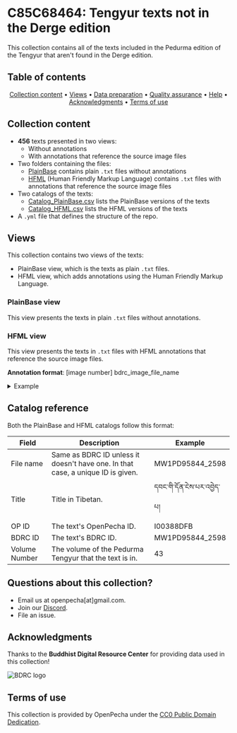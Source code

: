 
# C85C68464: Tengyur texts not in the Derge edition

This collection contains all of the texts included in the Pedurma edition of the Tengyur that aren't found in the Derge edition.

## Table of contents
<p align="center">
  <a href="#collection-content">Collection content</a> •
  <a href="#views">Views</a> •
  <a href="#data-preparation">Data preparation</a> •
  <a href="#quality-assurance">Quality assurance</a> •
  <a href="#questions-about-this-collection">Help</a> •
  <a href="#acknowledgments">Acknowledgments</a> •
  <a href="#terms-of-use">Terms of use</a>
</p>

## Collection content
- **456** texts presented in two views:
  - Without annotations
  - With annotations that reference the source image files
- Two folders containing the files:
  - [PlainBase](https://github.com/OpenPecha-Data/C85C68464/tree/main/PlainBase) contains plain `.txt` files without annotations
  - [HFML](https://github.com/OpenPecha-Data/C85C68464/tree/main/HFML) (Human Friendly Markup Language) contains `.txt` files with annotations that reference the source image files
- Two catalogs of the texts:
  - [Catalog_PlainBase.csv](https://github.com/OpenPecha-Data/C85C68464/tree/main/PlainBase) lists the PlainBase versions of the texts
  - [Catalog_HFML.csv](https://github.com/OpenPecha-Data/C85C68464/blob/main/Catalog_HFML.csv) lists the HFML versions of the texts
- A `.yml` file that defines the structure of the repo.

## Views

This collection contains two views of the texts:
- PlainBase view, which is the texts as plain `.txt` files.
- HFML view, which adds annotations using the Human Friendly Markup Language.

### PlainBase view

This view presents the texts in plain `.txt` files without annotations.

### HFML view

This view presents the texts in `.txt` files with HFML annotations that reference the source image files.

**Annotation format**:
[image number] bdrc_image_file_name

<details >
<summary>Example</summary>

〔587〕 I1PD958870587.jpg
  
ཆེན་འབྱུང་གནས་སྣོད་གྱུར་ལ། །མྱ་ངན་འདས་པའི་ལམ་གྱི་མཆོག་སྟོན་པས། །

ཐམས་ཅད་དུ་ནི་བསམ་པ་རྫོགས་མཛད་པའི། །དེ་བཞིན་གཤེགས་པ་རྣམས་ལ་

ཕྱག་འཚལ་ལོ། །སེམས་ཅན་དོན་གྱི་བསམ་པ་རྫོགས་མཛད་ཅིང་། །གདུལ་བྱ་

པདྨའི་འབྱུང་གནས་སད་པར་མཛད། །ཡོན་ཏན་འབྱུང་གནས་སློབ་མ་མཆོག་་

ལས་རྒལ། །དེ་བཞིན་མཐའ་ཡས་བསྐལ་པར་བསགས་པའི་བསྟན་པ་ལ། །
  
</details>
  
## Catalog reference

Both the PlainBase and HFML catalogs follow this format:

| Field    | Description    | Example    |
| --- | --- | --- |
| File name    | Same as BDRC ID unless it doesn't have one. In that case, a unique ID is given.   | MW1PD95844_2598    |
| Title    | Title in Tibetan.     | དབང་གི་དོན་ངེས་པར་འབྱེད་པ།    |
| OP ID    | The text's OpenPecha ID.     | I00388DFB    |
| BDRC ID    | The text's BDRC ID.     | MW1PD95844_2598    |
| Volume Number    | The volume of the Pedurma Tengyur that the text is in.    | 43    |

<!--

## Data preparation



## Quality assurance

-->

## Questions about this collection?

* Email us at openpecha[at]gmail.com.
* Join our [Discord](https://discord.com/invite/7GFpPFSTeA).
* File an issue.

## Acknowledgments

<!-- Delete organizations that are not part of this collection -->

Thanks to the **Buddhist Digital Resource Center** for providing data used in this collection!

![BDRC logo](https://user-images.githubusercontent.com/51434640/194739598-8a630a40-b83e-46cd-9f52-3f746db9864f.png)

## Terms of use

This collection is provided by OpenPecha under the [CC0 Public Domain Dedication](/LICENSE.md).
